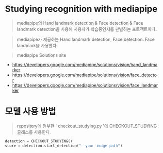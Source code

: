 # Studying recognition with mediapipe

> mediapipe의 Hand landmark detection & Face detection & Face landmark detection을 사용해 사용자가 학습중인지를 판별하는 프로젝트이다.

> mediapipe가 제공하는 Hand landmark detection, Face detection. Face landmark을 사용한다.

> mediapipe Solutions site
* https://developers.google.com/mediapipe/solutions/vision/hand_landmarker
* https://developers.google.com/mediapipe/solutions/vision/face_detector
* https://developers.google.com/mediapipe/solutions/vision/face_landmarker

# 모델 사용 방법

> repository에 첨부한 ' checkout_studying.py '에 CHECKOUT_STUDYING 클래스를 사용한다.


```python
detection = CHECKOUT_STUDYING()
score = detection.start_detection("--your image path")
```